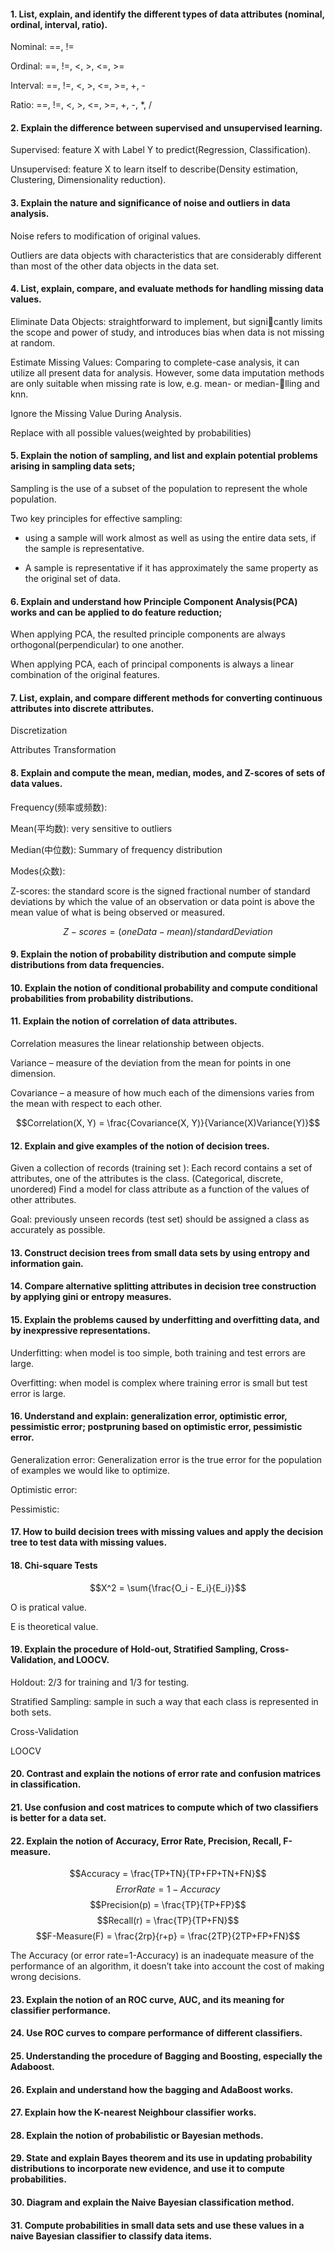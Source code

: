 #### 1. List, explain, and identify the different types of data attributes (nominal, ordinal, interval, ratio).

Nominal: ==, !=

Ordinal: ==, !=, <, >, <=, >=

Interval: ==, !=, <, >, <=, >=, +, -

Ratio: ==, !=, <, >, <=, >=, +, -, *, /

#### 2. Explain the difference between supervised and unsupervised learning.

Supervised: feature X with Label Y to predict(Regression, Classification).

Unsupervised: feature X to learn itself to describe(Density estimation, Clustering, Dimensionality reduction).

#### 3. Explain the nature and significance of noise and outliers in data analysis.

Noise refers to modification of original values.

Outliers are data objects with characteristics that are considerably different than most of the other data objects in the data set.

#### 4. List, explain, compare, and evaluate methods for handling missing data values.

Eliminate Data Objects: straightforward to implement, but signicantly limits the scope and power of study, and introduces bias when data is not missing at random.

Estimate Missing Values: Comparing to complete-case analysis, it can utilize all present data for analysis. However, some data imputation methods are only suitable when missing rate is low, e.g. mean- or median-lling and knn.

Ignore the Missing Value During Analysis.

Replace with all possible values(weighted by probabilities)

#### 5. Explain the notion of sampling, and list and explain potential problems arising in sampling data sets;

Sampling is the use of a subset of the population to represent the whole population.

Two key principles for effective sampling:
- using a sample will work almost as well as using the entire data sets, if the sample is representative.

- A sample is representative if it has approximately the same property as the original set of data.

#### 6. Explain and understand how Principle Component Analysis(PCA) works and can be applied to do feature reduction;

When applying PCA, the resulted principle components are always orthogonal(perpendicular) to one another.

When applying PCA, each of principal components is always a linear combination of the original features.

#### 7. List, explain, and compare different methods for converting continuous attributes into discrete attributes.

Discretization

Attributes Transformation

#### 8. Explain and compute the mean, median, modes, and Z-scores of sets of data values.

Frequency(频率或频数): 

Mean(平均数): very sensitive to outliers

Median(中位数): Summary of frequency distribution

Modes(众数):

Z-scores: the standard score is the signed fractional number of standard deviations by which the value of an observation or data point is above the mean value of what is being observed or measured.

$$Z-scores = (oneData - mean) / standardDeviation$$

#### 9. Explain the notion of probability distribution and compute simple distributions from data frequencies.

#### 10. Explain the notion of conditional probability and compute conditional probabilities from probability distributions.

#### 11. Explain the notion of correlation of data attributes.

Correlation measures the linear relationship between objects.

Variance – measure of the deviation from the mean for points in one dimension.

Covariance – a measure of how much each of the dimensions varies from the mean with respect to each other.

$$Correlation(X, Y) = \frac{Covariance(X, Y)}{Variance(X)Variance(Y)}$$

#### 12. Explain and give examples of the notion of decision trees.

Given a collection of records (training set ): Each record contains a set of attributes, one of the attributes is the class. (Categorical, discrete, unordered) Find a model for class attribute as a function of the values of other attributes.

Goal: previously unseen records (test set) should be assigned a class as accurately as possible.

#### 13. Construct decision trees from small data sets by using entropy and information gain.

#### 14. Compare alternative splitting attributes in decision tree construction by applying gini or entropy measures.

#### 15. Explain the problems caused by underfitting and overfitting data, and by inexpressive representations.

Underfitting: when model is too simple, both training and test errors are large.

Overfitting: when model is complex where training error is small but test error is large.

#### 16. Understand and explain: generalization error, optimistic error, pessimistic error; postpruning based on optimistic error, pessimistic error.

Generalization error: Generalization error is the true error for the population of examples we would like to optimize.

Optimistic error:

Pessimistic:

#### 17. How to build decision trees with missing values and apply the decision tree to test data with missing values.

#### 18. Chi-square Tests

$$X^2 = \sum{\frac{O_i - E_i}{E_i}}$$

O is pratical value.

E is theoretical value.

#### 19. Explain the procedure of Hold-out, Stratified Sampling, Cross-Validation, and LOOCV.

Holdout: 2/3 for training and 1/3 for testing.

Stratified Sampling: sample in such a way that each class is represented in both sets.

Cross-Validation

LOOCV

#### 20. Contrast and explain the notions of error rate and confusion matrices in classification.

#### 21. Use confusion and cost matrices to compute which of two classifiers is better for a data set.

#### 22. Explain the notion of Accuracy, Error Rate, Precision, Recall, F-measure.

$$Accuracy = \frac{TP+TN}{TP+FP+TN+FN}$$
$$Error Rate = 1 - Accuracy$$
$$Precision(p) = \frac{TP}{TP+FP}$$
$$Recall(r) = \frac{TP}{TP+FN}$$
$$F-Measure(F) = \frac{2rp}{r+p} = \frac{2TP}{2TP+FP+FN}$$

The Accuracy (or error rate=1-Accuracy) is an inadequate measure of the performance of an algorithm, it doesn’t take into account the cost of making wrong decisions.

#### 23. Explain the notion of an ROC curve, AUC, and its meaning for classifier performance.

#### 24. Use ROC curves to compare performance of different classifiers.

#### 25. Understanding the procedure of Bagging and Boosting, especially the Adaboost.

#### 26. Explain and understand how the bagging and AdaBoost works.

#### 27. Explain how the K-nearest Neighbour classifier works.

#### 28. Explain the notion of probabilistic or Bayesian methods.

#### 29. State and explain Bayes theorem and its use in updating probability distributions to incorporate new evidence, and use it to compute probabilities.

#### 30. Diagram and explain the Naive Bayesian classification method.

#### 31. Compute probabilities in small data sets and use these values in a naive Bayesian classifier to classify data items.